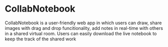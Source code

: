 # CollabNotebook
 CollabNotebook is a user-friendly web app in which users can draw, share images with drag and drop funcitionality, add notes in real-time with others in a shared virtual room.
 Users can easily download the live notebook to keep the track of the shared work
